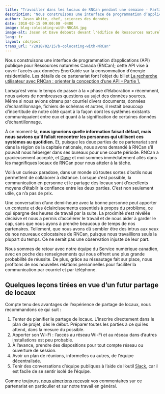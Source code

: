 ```yaml
---
title: "Travailler dans les locaux de RNCan pendant une semaine - Partie 2"
description: "Nous construisons une interface de programmation d’applications (API) publique pour Ressources naturelles Canada (RNCan); cette API vise à ouvrir l’accès aux données ÉnerGuide sur la consommation d’énergie résidentielle."
author: Jason White, chef, sciences des données
date: 2018-02-15 09:00:00 -0400
image: blog-colocating-with-NRCAN.jpg
image-alt: Jason et Dave debouts devant l'édifice de Ressources naturelles Canada
lang: fr
layout: cds/post
trans_url: "/2018/02/15/b-colocating-with-NRCan"
---
```


Nous construisons une interface de programmation d’applications (API) publique pour Ressources naturelles Canada (RNCan); cette API vise à ouvrir l’accès aux données ÉnerGuide sur la consommation d’énergie résidentielle. Les détails de ce partenariat font l’objet du billet [La recherche utilisateur avec RNCan&nbsp;: orienter la conception d’une API – Partie 1.](/2018/02/15/a-la-recherche-utilisateur-avec-RNCan/)

Lorsqu’est venu le temps de passer à la «&nbsp;phase d’élaboration&nbsp;» récemment, nous avions de nombreuses questions au sujet des données sources. Même si nous avions obtenu par courriel divers documents, données d’échantillonnage, fichiers de schémas et autres, il restait beaucoup d’incertitude de notre côté quant à la façon dont les systèmes existants communiquaient entre eux et quant à la signification de certaines données d’échantillonnage.

À ce moment-là, **nous ignorions quelle information faisait défaut, mais nous savions qu’il fallait rencontrer les personnes qui utilisent ces systèmes au quotidien.** Et, puisque les deux parties de ce partenariat sont dans la région de la capitale nationale, nous avons demandé à RNCan s’il pouvait nous héberger dans ses bureaux pour une courte période. RNCan a gracieusement accepté, et [Dave](https://www.linkedin.com/in/david-buckley-0aba5783/) et moi sommes immédiatement allés dans les magnifiques locaux de RNCan pour nous atteler à la tâche.

Voilà un curieux paradoxe, dans un monde où toutes sortes d’outils nous permettent de collaborer à distance. Lorsque c’est possible, la communication en personne et le partage des locaux sont d’excellents moyens d’établir la confiance entre les deux parties. C’est non seulement utile, ça n’a pas de prix. 

Une conversation d’une demi-heure avec la bonne personne peut apporter un contexte et des éclaircissements essentiels à propos du problème, ce qui épargne des heures de travail par la suite. La proximité s’est révélée décisive et nous a permis d’accélérer le travail et de nous aider à garder le cap, sans que nous ayons à prendre beaucoup de temps de nos partenaires. Tellement, que nous avons dû sembler être des intrus aux yeux de nos nouveaux colocataires de RNCan, puisque nous travaillions seuls la plupart du temps. Ce ne serait pas une observation injuste de leur part.

Nous sommes de retour avec notre équipe du Service numérique canadien, avec en poche des renseignements qui nous offrent une plus grande probabilité de réussite. De plus, grâce au réseautage fait sur place, nous profitons de nos nouvelles relations personnelles pour faciliter la communication par courriel et par téléphone. 

## Quelques leçons tirées en vue d’un futur partage de locaux 
Compte tenu des avantages de l’expérience de partage de locaux, nous recommandons ce qui suit&nbsp;: 
1. Tenter de planifier le partage de locaux. L’inscrire directement dans le plan de projet, dès le début. Préparer toutes les parties à ce qui les attend, dans la mesure du possible.
2. Apporter son Wi-Fi&nbsp;: l’accès au réseau Wi-Fi et au réseau dans d’autres installations est peu probable. 
3. À l’avance, prendre des dispositions pour tout compte réseau ou ouverture de session.
4. Avoir un plan de réunions, informelles ou autres, de l’équipe décentralisée.
5. Tenir des conversations d’équipe publiques à l’aide de l’outil [Slack](https://slack.com), car il est facile de se sentir isolé de l’équipe. 

Comme toujours, [nous aimerions recevoir](mailto:cds-snc@tbs-sct.gc.ca) vos commentaires sur ce partenariat en particulier et sur notre travail en général. 
